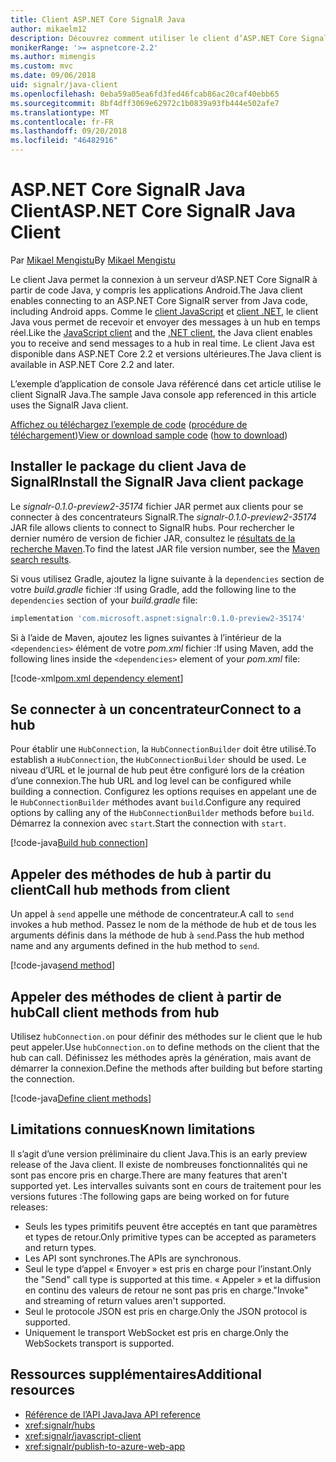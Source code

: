 ```yaml
---
title: Client ASP.NET Core SignalR Java
author: mikaelm12
description: Découvrez comment utiliser le client d’ASP.NET Core SignalR Java.
monikerRange: '>= aspnetcore-2.2'
ms.author: mimengis
ms.custom: mvc
ms.date: 09/06/2018
uid: signalr/java-client
ms.openlocfilehash: 0eba59a05ea6fd3fed46fcab86ac20caf40ebb65
ms.sourcegitcommit: 8bf4dff3069e62972c1b0839a93fb444e502afe7
ms.translationtype: MT
ms.contentlocale: fr-FR
ms.lasthandoff: 09/20/2018
ms.locfileid: "46482916"
---
```

# <a name="aspnet-core-signalr-java-client"></a><span data-ttu-id="ce9cb-103">ASP.NET Core SignalR Java Client</span><span class="sxs-lookup"><span data-stu-id="ce9cb-103">ASP.NET Core SignalR Java Client</span></span>

<span data-ttu-id="ce9cb-104">Par [Mikael Mengistu](https://twitter.com/MikaelM_12)</span><span class="sxs-lookup"><span data-stu-id="ce9cb-104">By [Mikael Mengistu](https://twitter.com/MikaelM_12)</span></span>

<span data-ttu-id="ce9cb-105">Le client Java permet la connexion à un serveur d’ASP.NET Core SignalR à partir de code Java, y compris les applications Android.</span><span class="sxs-lookup"><span data-stu-id="ce9cb-105">The Java client enables connecting to an ASP.NET Core SignalR server from Java code, including Android apps.</span></span> <span data-ttu-id="ce9cb-106">Comme le [client JavaScript](xref:signalr/javascript-client) et [client .NET](xref:signalr/dotnet-client), le client Java vous permet de recevoir et envoyer des messages à un hub en temps réel.</span><span class="sxs-lookup"><span data-stu-id="ce9cb-106">Like the [JavaScript client](xref:signalr/javascript-client) and the [.NET client](xref:signalr/dotnet-client), the Java client enables you to receive and send messages to a hub in real time.</span></span> <span data-ttu-id="ce9cb-107">Le client Java est disponible dans ASP.NET Core 2.2 et versions ultérieures.</span><span class="sxs-lookup"><span data-stu-id="ce9cb-107">The Java client is available in ASP.NET Core 2.2 and later.</span></span>

<span data-ttu-id="ce9cb-108">L’exemple d’application de console Java référencé dans cet article utilise le client SignalR Java.</span><span class="sxs-lookup"><span data-stu-id="ce9cb-108">The sample Java console app referenced in this article uses the SignalR Java client.</span></span>

<span data-ttu-id="ce9cb-109">[Affichez ou téléchargez l’exemple de code](https://github.com/aspnet/Docs/tree/master/aspnetcore/signalr/java-client/sample) ([procédure de téléchargement](xref:tutorials/index#how-to-download-a-sample))</span><span class="sxs-lookup"><span data-stu-id="ce9cb-109">[View or download sample code](https://github.com/aspnet/Docs/tree/master/aspnetcore/signalr/java-client/sample) ([how to download](xref:tutorials/index#how-to-download-a-sample))</span></span>

## <a name="install-the-signalr-java-client-package"></a><span data-ttu-id="ce9cb-110">Installer le package du client Java de SignalR</span><span class="sxs-lookup"><span data-stu-id="ce9cb-110">Install the SignalR Java client package</span></span>

<span data-ttu-id="ce9cb-111">Le *signalr-0.1.0-preview2-35174* fichier JAR permet aux clients pour se connecter à des concentrateurs SignalR.</span><span class="sxs-lookup"><span data-stu-id="ce9cb-111">The *signalr-0.1.0-preview2-35174* JAR file allows clients to connect to SignalR hubs.</span></span> <span data-ttu-id="ce9cb-112">Pour rechercher le dernier numéro de version de fichier JAR, consultez le [résultats de la recherche Maven](https://search.maven.org/search?q=g:com.microsoft.aspnet%20AND%20a:signalr&core=gav).</span><span class="sxs-lookup"><span data-stu-id="ce9cb-112">To find the latest JAR file version number, see the [Maven search results](https://search.maven.org/search?q=g:com.microsoft.aspnet%20AND%20a:signalr&core=gav).</span></span>

<span data-ttu-id="ce9cb-113">Si vous utilisez Gradle, ajoutez la ligne suivante à la `dependencies` section de votre *build.gradle* fichier :</span><span class="sxs-lookup"><span data-stu-id="ce9cb-113">If using Gradle, add the following line to the `dependencies` section of your *build.gradle* file:</span></span>

```gradle
implementation 'com.microsoft.aspnet:signalr:0.1.0-preview2-35174'
```

<span data-ttu-id="ce9cb-114">Si à l’aide de Maven, ajoutez les lignes suivantes à l’intérieur de la `<dependencies>` élément de votre *pom.xml* fichier :</span><span class="sxs-lookup"><span data-stu-id="ce9cb-114">If using Maven, add the following lines inside the `<dependencies>` element of your *pom.xml* file:</span></span>

[!code-xml[pom.xml dependency element](java-client/sample/pom.xml?name=snippet_dependencyElement)]

## <a name="connect-to-a-hub"></a><span data-ttu-id="ce9cb-115">Se connecter à un concentrateur</span><span class="sxs-lookup"><span data-stu-id="ce9cb-115">Connect to a hub</span></span>

<span data-ttu-id="ce9cb-116">Pour établir une `HubConnection`, la `HubConnectionBuilder` doit être utilisé.</span><span class="sxs-lookup"><span data-stu-id="ce9cb-116">To establish a `HubConnection`, the `HubConnectionBuilder` should be used.</span></span> <span data-ttu-id="ce9cb-117">Le niveau d’URL et le journal de hub peut être configuré lors de la création d’une connexion.</span><span class="sxs-lookup"><span data-stu-id="ce9cb-117">The hub URL and log level can be configured while building a connection.</span></span> <span data-ttu-id="ce9cb-118">Configurez les options requises en appelant une de le `HubConnectionBuilder` méthodes avant `build`.</span><span class="sxs-lookup"><span data-stu-id="ce9cb-118">Configure any required options by calling any of the `HubConnectionBuilder` methods before `build`.</span></span> <span data-ttu-id="ce9cb-119">Démarrez la connexion avec `start`.</span><span class="sxs-lookup"><span data-stu-id="ce9cb-119">Start the connection with `start`.</span></span>

[!code-java[Build hub connection](java-client/sample/src/main/java/Chat.java?range=17-20)]

## <a name="call-hub-methods-from-client"></a><span data-ttu-id="ce9cb-120">Appeler des méthodes de hub à partir du client</span><span class="sxs-lookup"><span data-stu-id="ce9cb-120">Call hub methods from client</span></span>

<span data-ttu-id="ce9cb-121">Un appel à `send` appelle une méthode de concentrateur.</span><span class="sxs-lookup"><span data-stu-id="ce9cb-121">A call to `send` invokes a hub method.</span></span> <span data-ttu-id="ce9cb-122">Passez le nom de la méthode de hub et de tous les arguments définis dans la méthode de hub à `send`.</span><span class="sxs-lookup"><span data-stu-id="ce9cb-122">Pass the hub method name and any arguments defined in the hub method to `send`.</span></span>

[!code-java[send method](java-client/sample/src/main/java/Chat.java?range=31)]

## <a name="call-client-methods-from-hub"></a><span data-ttu-id="ce9cb-123">Appeler des méthodes de client à partir de hub</span><span class="sxs-lookup"><span data-stu-id="ce9cb-123">Call client methods from hub</span></span>

<span data-ttu-id="ce9cb-124">Utilisez `hubConnection.on` pour définir des méthodes sur le client que le hub peut appeler.</span><span class="sxs-lookup"><span data-stu-id="ce9cb-124">Use `hubConnection.on` to define methods on the client that the hub can call.</span></span> <span data-ttu-id="ce9cb-125">Définissez les méthodes après la génération, mais avant de démarrer la connexion.</span><span class="sxs-lookup"><span data-stu-id="ce9cb-125">Define the methods after building but before starting the connection.</span></span>

[!code-java[Define client methods](java-client/sample/src/main/java/Chat.java?range=22-24)]

## <a name="known-limitations"></a><span data-ttu-id="ce9cb-126">Limitations connues</span><span class="sxs-lookup"><span data-stu-id="ce9cb-126">Known limitations</span></span>

<span data-ttu-id="ce9cb-127">Il s’agit d’une version préliminaire du client Java.</span><span class="sxs-lookup"><span data-stu-id="ce9cb-127">This is an early preview release of the Java client.</span></span> <span data-ttu-id="ce9cb-128">Il existe de nombreuses fonctionnalités qui ne sont pas encore pris en charge.</span><span class="sxs-lookup"><span data-stu-id="ce9cb-128">There are many features that aren't supported yet.</span></span> <span data-ttu-id="ce9cb-129">Les intervalles suivants sont en cours de traitement pour les versions futures :</span><span class="sxs-lookup"><span data-stu-id="ce9cb-129">The following gaps are being worked on for future releases:</span></span>

* <span data-ttu-id="ce9cb-130">Seuls les types primitifs peuvent être acceptés en tant que paramètres et types de retour.</span><span class="sxs-lookup"><span data-stu-id="ce9cb-130">Only primitive types can be accepted as parameters and return types.</span></span>
* <span data-ttu-id="ce9cb-131">Les API sont synchrones.</span><span class="sxs-lookup"><span data-stu-id="ce9cb-131">The APIs are synchronous.</span></span>
* <span data-ttu-id="ce9cb-132">Seul le type d’appel « Envoyer » est pris en charge pour l’instant.</span><span class="sxs-lookup"><span data-stu-id="ce9cb-132">Only the "Send" call type is supported at this time.</span></span> <span data-ttu-id="ce9cb-133">« Appeler » et la diffusion en continu des valeurs de retour ne sont pas pris en charge.</span><span class="sxs-lookup"><span data-stu-id="ce9cb-133">"Invoke" and streaming of return values aren't supported.</span></span>
* <span data-ttu-id="ce9cb-134">Seul le protocole JSON est pris en charge.</span><span class="sxs-lookup"><span data-stu-id="ce9cb-134">Only the JSON protocol is supported.</span></span>
* <span data-ttu-id="ce9cb-135">Uniquement le transport WebSocket est pris en charge.</span><span class="sxs-lookup"><span data-stu-id="ce9cb-135">Only the WebSockets transport is supported.</span></span>

## <a name="additional-resources"></a><span data-ttu-id="ce9cb-136">Ressources supplémentaires</span><span class="sxs-lookup"><span data-stu-id="ce9cb-136">Additional resources</span></span>

* [<span data-ttu-id="ce9cb-137">Référence de l’API Java</span><span class="sxs-lookup"><span data-stu-id="ce9cb-137">Java API reference</span></span>](/java/api/com.microsoft.aspnet.signalr?view=aspnet-signalr-java)
* <xref:signalr/hubs>
* <xref:signalr/javascript-client>
* <xref:signalr/publish-to-azure-web-app>
